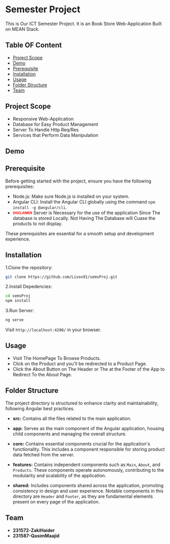 # Semester Project 
This is Our ICT Semester Project. It is an Book Store Web-Application Built on MEAN Stack.

## Table OF Content

- [Project Scope](#ProjectScope)
- [Demo](#demo)
- [Prerequisite](#prerequisite)
- [Installation](#installation)
- [Usage](#usage)
- [Folder Structure](#folder-structure)
- [Team](#team)


## Project Scope
- Responsive Web-Application
- Database for Easy Product Management
- Server To Handle Http Req/Res
- Services that Perform Data Manipulation

## Demo 

## Prerequisite

Before getting started with the project, ensure you have the following prerequisites:

- Node.js: Make sure Node.js is installed on your system.
- Angular CLI: Install the Angular CLI globally using the command `npm install -g @angular/cli`.
- <sub><sup><span style = "color:red">**DISCLAIMER**</span></sup></sub> Server is Necessary for the use of the application Since The database is stored Locally.
  Not Having The Database will Cuase the products to not display.

These prerequisites are essential for a smooth setup and development experience.

## Installation

1.Clone the repository:
  ```bash
  git clone https://github.com/Livox91/semsProj.git
  ```

2.Install Depedencies:
  ```bash
  cd semsProj
  npm install
  ```

3.Run Server:
 ```bash
ng serve
 ```

 Visit `http://localhost:4200/` in your browser.

## Usage

- Visit The HomePage To Browse Products.
- Click on the Product and you'll be redirected to a Product Page.
- Click the About Button on The Header or The at the Footer of the App to Redirect To the About Page.

## Folder Structure

The project directory is structured to enhance clarity and maintainability, following Angular best practices.

- **src:** Contains all the files related to the main application.

- **app:** Serves as the main component of the Angular application, housing child components and managing the overall structure.

- **core:** Contains essential components crucial for the application's functionality. This includes a component responsible for storing product data fetched from the server.

- **features:** Contains independent components such as `Main`, `About`, and `Products`. These components operate autonomously, contributing to the modularity and scalability of the application.

- **shared:** Includes components shared across the application, promoting consistency in design and user experience. Notable components in this directory are `Header` and `Footer`, as they are fundamental elements present on every page of the application.

## Team

- **231572-ZakiHaider**
- **231587-QasimMaajid**


